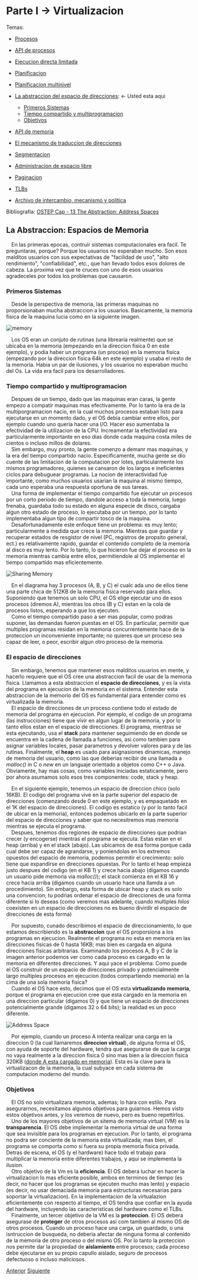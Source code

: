 # Parte I &rarr; Virtualizacion

Temas:

* [Procesos](./Procesos.md)
* [API de procesos](./API-de-procesos.md)
* [Ejecucion directa limitada](#mecanismo-ejecucion-directa-limitada)
* [Planificacion](#introduccion-planificacion-scheduling)
* [Planificacion multinivel](#planificador-la-cola-de-retroalimentacion-multinivel)
* [La abstraccion del espacio de direcciones](#la-abstraccion-espacios-de-memoria): &larr; Usted esta aqui

  * [Primeros Sistemas](#primeros-sistemas)
  * [Tiempo compartido y multiprogramacion](#tiempo-compartido-y-multiprogramacion)
  * [Objetivos](#objetivos)

* [API de memoria](./API-memoria.md)
* [El mecanismo de traduccion de direcciones](./Traduccion-direcciones.md)
* [Segmentacion](Virtualizacion-Segmentacion.md)
* [Administracion de espacio libre](Virtualizacion-Administracion-de-espacio-libre.md)
* [Paginacion](Virtualizacion-Paginacion.md)
* [TLBs](Virtualizacion-TBLs.md)
* [Archivo de intercambio, mecanismo y politica](Virtualizacion-Archivo-de-intercambio-mecanismos-politica.md)

Bibliografia: [OSTEP Cap - 13 The Abstraction: Address Spaces](https://pages.cs.wisc.edu/~remzi/OSTEP/vm-intro.pdf)

## La Abstraccion: Espacios de Memoria

&emsp;En las primeras epocas, contruir sistemas computacionales era facil. Te preguntaras, porque? Porque los usuarios no esperaban mucho. Son esos malditos usuarios con sus expectativas de "facilidad de uso", "alto rendimiento", "confiabilidad", etc., que han llevado todos esos dolores de cabeza. La proxima vez que te cruces con uno de esos usuarios agradeceles por todos los problemas que causaron.</br>

### Primeros Sistemas

&emsp;Desde la perspectiva de memoria, las primeras maquinas no proporsionaban mucha abstraccion a los usuarios. Basicamente, la memoria fisica de la maquina lucia como en la siguiente imagen.</br>

![memory](../Imagenes/memory.png)

&emsp;Los OS eran un conjuto de rutinas (una librearia realmente) que se ubicaba en la memoria (empezando en la direccion fisica 0 en este ejemplo), y podia haber un programa (un proceso) en la memoria fisica (empezando por la direccion fisica 64k en este ejemplo) y usaba el resto de la memoria. Habia un par de ilusiones, y los usuarios no esperaban mucho del Os. La vida era facil para los desarrolladores.</br>

### Tiempo compartido y multiprogramacion

&emsp;Despues de un tiempo, dado que las maquinas eran caras, la gente empezo a compatir maquinas mas efectivamente. Por lo tanto la era de la multiporgramacion nacio, en la cual muchos procesos estaban listo para ejecutarse en un momento dado, y el OS debia cambiar entre ellos, por ejemplo cuando uno queria hacer una I/O. Hacer eso aumentaba la efectividad de la utilizacion de la CPU. Increamentar la efectividad era particularmente importante en eso dias donde cada maquina costa miles de cientos o incluso millos de dolares.</br>
&emsp;Sim embargo, muy pronto, la gente comenzo a demanr mas maquinas, y la era del tiempo compartido nacio. Especificamente, mucha gente se dio cuente de las limitacion de la computacion por lotes, particularmente los mismos programadores, quienes se cansaron de los largos e ineficientes ciclos para debuguear programas. La nocion de interactividad fue importante, como muchos usuarios usarian la maquina al mismo tiempo, cada uno esperaba una respuesta oportuna de sus tareas.</br>
&emsp;Una forma de implementar el tiempo compartido fue ejecutar un procesos por un corto periodo de tiempo, dandole acceso a toda la memoria, luego frenaba, guardaba todo su estado en alguna especie de disco, cargaba algun otro estado de proceso, lo ejecutaba por un tiempo, por lo tanto implementaba algun tipo de compartir tosco de la maquina.</br>
&emsp;Desafortunadamente este enfoque tiene un problema: es muy lento; particularmente a medida que crece la memoria. Mientras que guardar y recuperar estados de resgistor de nivel (PC, registros de propsito general, ect.) es relativamente rapido, guardar el contenido completo de la memoria al disco es muy lento. Por lo tanto, lo que hicieron fue dejar el proceso en la memoria mientras cambia entre ellos, permitiendole al OS implementar el tiempo compartido mas eficientemente.</br>

![Sharing Memory](../Imagenes/sharing-memory.png)

&emsp;En el diagrama hay 3 procesos (A, B, y C) el cualc ada uno de ellos tiene una parte chica de 512KB de la memoria fisica reservado para ellos. Suponiendo que tenemos un solo CPU, el OS elige ejecutar uno de esos procesos (diremos A), mientras los otros (B y C) estan en la cola de procesos listos, esperando a que los ejecuten.</br>
&emsp;Como el tiempo compartido paso a ser mas popular, como podras suponer, las demandas fueron puestas en el OS. En particular, permitir que multiples programas residan en la memoria concurrentemente hace de la proteccion un inconveniente importante; no quieres que un proceso sea capaz de leer, o peor, escribir algun otro proceso de la memoria.</br>

### El espacio de direcciones

&emsp;Sin embargo, tenemos que mantener esos malditos usuarios en mente, y hacerlo requiere que el OS cree una abstraccion facil de usar de la memoria fisica. Llamamos a esta abstraccion el **espacio de direcciones**, y es la vista del programa en ejecucion de la memoria en el sistema. Entender esta abstraccion de la memorio del OS es fundamental para entender como es virtualizada la memoria.</br>
&emsp;El espacio de direcciones de un proceso contiene todo el estado de memoria del programa en ejecucion. Por ejemplo, el codigo de un programa (las instrucciones) tiene que vivir en algun lugar de la memoria, y por lo tanto ellos estan en el espacio de direcciones. El programa, mientras se esta ejecutando, usa el **stack** para mantener seguimiendo de en donde se encuentra en la cadena de llamada a funciones, asi como tambien para asignar variables locales, pasar parametros y devolver valores para y de las rutinas. Finalmente, el **heap** es usado para asignasiones dinamicas, manejo de memoria del usuario, como las que deberias recibir de una llamada a *malloc()* in C o *new* en un languaje orientado a objetos como C++ o Java. Obviamente, hay mas cosas, como variables iniciadas estaticamente, pero por ahora asumamos solo esos tres componentes: code, stack y heap.</br>

&emsp;En el siguiente ejemplo, tenemos un espacio de direccion chico (solo 16KB). El codigo del programa vive en la parte superior del espacio de direcciones (comenzando desde 0 en este ejemplo, y es empaquetado en el 1K del espacio de direcciones). El codigo es estatico (y por lo tanto facil de ubicar en la memoria), entonces podemos ubicarlo en la parte superior del espacio de direcciones y saber que no necesitremos mas memoria mientras se ejecuta el programa.</br>
&emsp;Despues, tenemos dos regiones de espacio de direcciones que podrian crecer (y encogerse) mientras el programa se ejecuta. Estas estan en el heap (arriba) y en el stack (abajo). Las ubicamos de esa forma porque cada cual debe ser capaz de agrandarse, y poniendolas en los extremos opuestos del espacio de memoria, podemos permitir el crecimiento: solo tiene que expandirse en direcciones opuestas. Por lo tanto el heap empieza justo despues del codigo (en el KB 1) y crece hacia abajo (digamos cuando un usuario pide memoria via *malloc()*); el stack comienza en el KB 16 y crece hacia arriba (digamos cuando un usuario hace una llamda a un procedimiento). Sin embargo, esta forma de ubicar heap y stack es solo una convencion; tu podrias ordenar el espacio de direcciones de una forma diferente si lo deseas (como veremos mas adelante, cuando multiples *hilos* coexisten en un espacio de direcciones no es bueno divirdir el espacio de direcciones de esta forma)</br>

&emsp;Por supuesto, cunado describimos el espacio de direccionamiento, lo que estamos describiendo es la **abstraccion** que el OS proporsiona a los programas en ejecucion. Realmente el programa no esta en memoria en las direcciones fisicas de 0 hasta 16KB; mas bien es cargada en alguna direcciones fisicas arbitrarias. Examinando los procesos A, B y C de la imagen anterior podemos ver como cada proceso es cargado en la memoria en diferentes direcciones. Y aqui yace el problema: Como puede el OS construir de un espacio de direcciones privado y potencialmente largo multiples procesos en ejecucion (todos compartiendo memoria) en la cima de una sola memoria fisica?</br>
&emsp;Cuando el OS hace esto, decimos que el OS esta **virtualizando memoria**, porque el programa en ejecucion cree que esta cargado en la memoria en una direccion particular (digamos 0) y que tiene un espacio de direcciones potencialmente grande (digamos 32 o 64 bits); la realidad es un poco diferente.</br>

![Address Space](../Imagenes/address-space.png)

&emsp;Por ejemplo, cuando un proceso A intenta realizar una carga en la direccion 0 (la cual llamaremos **direccion virtual**), de alguna forma el OS, con ayuda de soporte del hardware, tendra que asegurarse de que la carga no vaya realmente a la direccion fisica 0 sino mas bien a la direccion fisica 320KB ([donde A esta cargado en memoria](#tiempo-compartido-y-multiprogramacion)). Esta es la clave para la virtualizacon de la memoria, la cual subyace en cada sistema de computacion moderno del mundo.</br>

### Objetivos

&emsp;El OS no solo virtualizara memoria, ademas; lo hara con estilo. Para asegurarnos, necesitamos algunos objetivos para guiarnos. Hemos visto estos objetivos antes, y los veremos de nuevo, pero es bueno repettirlos.</br>
&emsp;Uno de los mayores objetivos de un sitema de memoria virtual (VM) es la **transparencia**. El OS debe implementar la memoria virtual de una forma que sea invisible para los programas en ejecucion. Por lo tanto, el programa no podra ser conciente de la memoria esta virtualizada; mas bien, el programa se comporta como si fuera su propia memoria fisica privada. Detras de escena, el OS (y el hardware) hace todo el trabajo para multiplicar la memoria entre diferentes trabajos, y aqui se implementa la ilusion.</br>
&emsp;Otro objetivo de la Vm es la **eficiencia**. El OS debera luchar en hacer la virtualizacion lo mas eficiente posible, ambos en terminos de tiempo (es decir, no hacer que los programas se ejecuten mucho mas lento) y espacio (es decir, no usar demaciada memoria para estructuras necesarias para soportar la virtualizacion). En la implementacion de la virtualazion eficientemente con respecto al tiempo, el OS tendra que confiar en la ayuda del hardware, incluyendo las caracteristicas del hardware como el TLBs.</br>
&emsp;Finalmente, un tercer objetivo de la VM es la **proteccion**. El OS debera asegurase de **proteger** de otros procesos asi com tambien al mismo OS de otros procesos. Cuando un proceso hace una carga, un guardado, o una isntruccion de busqueda, no deberia afectar de ninguna forma al contenido de la memoria de otro proceso o del mismo OS. Por lo tanto la proteccion nos permite dar la propiedad de **aislamiento** entre procesos; cada proceso debe ejecutarse en su propio capullo aislado, seguro de procesos defectuoso o incluso maliciosos.</br>

[Anterior](./Planificador-multinivel.md) [Siguiente](./API-memoria.md)

